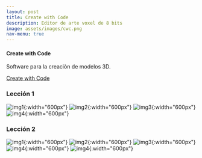 ```yaml
---
layout: post
title: Create with Code
description: Editor de arte voxel de 8 bits
image: assets/images/cwc.png
nav-menu: true
---
```


#### Create with Code


Software para la creaciòn de modelos 3D.

[Create with Code](https://ephtracy.github.io)

### Lección 1

![img1](./images/L1-1.png "Lección 1-Cap 1"){:width="600px"}
![img2](./images/L1-2.png "Lección 1-Cap 2"){:width="600px"}
![img3](./images/L1-3.png "Lección 1-Cap 3"){:width="600px"}
![img4](./images/L1-4.png "Lección 1-Cap 4"){:width="600px"}

### Lección 2

![img1](./images/L2-1.png "Lección 1-Cap 1"){:width="600px"}
![img2](./images/L2-2.png "Lección 1-Cap 2"){:width="600px"}
![img3](./images/L2-3.png "Lección 1-Cap 3"){:width="600px"}
![img4](./images/L2-4.png "Lección 1-Cap 4"){:width="600px"}
![img4](./images/L2-5.png "Lección 1-Cap 4"){:width="600px"}
